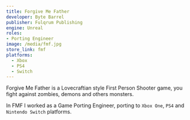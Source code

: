 ```yaml
---
title: Forgive Me Father
developer: Byte Barrel
publisher: Fulqrum Publishing
engine: Unreal
roles:
- Porting Engineer
image: /media/fmf.jpg
store_link: fmf
platforms:
  - Xbox
  - PS4
  - Switch
---
```

Forgive Me Father is a Lovecraftian style First Person Shooter game, you fight against zombies, demons and others monsters.

In FMF I worked as a Game Porting Engineer, porting to `Xbox One`, `PS4` and `Nintendo Switch` platforms.